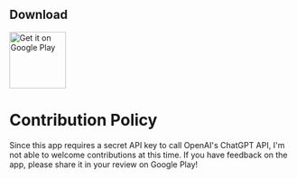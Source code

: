 ## Download

<a href="https://play.google.com/store/apps/details?id=com.taro.aimentor" target="_blank">
<img src="https://play.google.com/intl/en_us/badges/images/generic/en-play-badge.png" alt="Get it on Google Play" height="100"/></a>

Contribution Policy
=======
Since this app requires a secret API key to call OpenAI's ChatGPT API, I'm not able to welcome contributions at this time. If you have feedback on the app, please share it in your review on Google Play!
